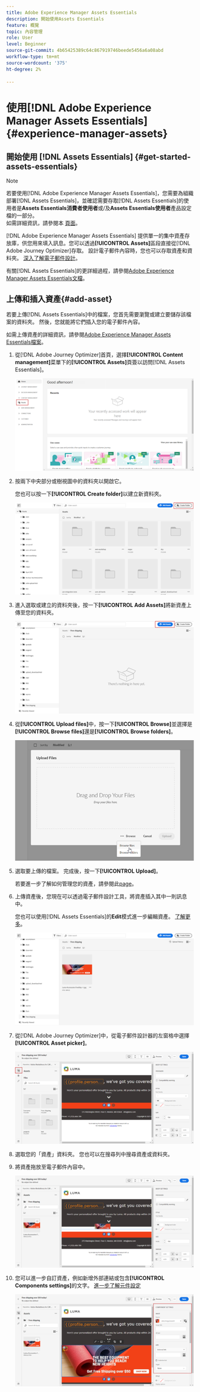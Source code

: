 ```yaml
---
title: Adobe Experience Manager Assets Essentials
description: 開始使用Assets Essentials
feature: 概覽
topic: 內容管理
role: User
level: Beginner
source-git-commit: 4b65425389c64c867919746beede5456a6a08abd
workflow-type: tm+mt
source-wordcount: '375'
ht-degree: 2%

---
```


# 使用[!DNL Adobe Experience Manager Assets Essentials] {#experience-manager-assets}

## 開始使用 [!DNL Assets Essentials] {#get-started-assets-essentials}

>[!NOTE]
>
> 若要使用[!DNL Adobe Experience Manager Assets Essentials]，您需要為組織部署[!DNL Assets Essentials]，並確認需要存取[!DNL Assets Essentials]的使用者是&#x200B;**Assets Essentials消費者使用者**&#x200B;或/及&#x200B;**Assets Essentials使用者**&#x200B;產品設定檔的一部分。 <br> 如需詳細資訊，請參閱本 [頁面](https://experienceleague.adobe.com/docs/experience-manager-assets-essentials/help/deploy-administer.html)。

[!DNL Adobe Experience Manager Assets Essentials] 提供單一的集中資產存放庫，供您用來填入訊息。您可以透過&#x200B;**[!UICONTROL Assets]**&#x200B;區段直接從[!DNL Adobe Journey Optimizer]存取。 設計電子郵件內容時，您也可以存取資產和資料夾。 [深入了解電子郵件設計](design-emails.md)。

有關[!DNL Assets Essentials]的更詳細過程，請參閱[Adobe Experience Manager Assets Essentials文檔](https://experienceleague.adobe.com/docs/experience-manager-assets-essentials/help/introduction.html)。

## 上傳和插入資產{#add-asset}

若要上傳[!DNL Assets Essentials]中的檔案，您首先需要瀏覽或建立要儲存該檔案的資料夾。 然後，您就能將它們插入您的電子郵件內容。

如需上傳資產的詳細資訊，請參閱[Adobe Experience Manager Assets Essentials檔案](https://experienceleague.adobe.com/docs/experience-manager-assets-essentials/help/add-delete.html)。

1. 從[!DNL Adobe Journey Optimizer]首頁，選擇&#x200B;**[!UICONTROL Content management]**&#x200B;菜單下的&#x200B;**[!UICONTROL Assets]**&#x200B;頁簽以訪問[!DNL Assets Essentials]。

   ![](assets/media_library_1.png)

1. 按兩下中央部分或樹視圖中的資料夾以開啟它。

   您也可以按一下&#x200B;**[!UICONTROL Create folder]**&#x200B;以建立新資料夾。

   ![](assets/media_library_8.png)

1. 進入選取或建立的資料夾後，按一下&#x200B;**[!UICONTROL Add Assets]**&#x200B;將新資產上傳至您的資料夾。

   ![](assets/media_library_2.png)

1. 從&#x200B;**[!UICONTROL Upload files]**&#x200B;中，按一下&#x200B;**[!UICONTROL Browse]**&#x200B;並選擇是&#x200B;**[!UICONTROL Browse files]**&#x200B;還是&#x200B;**[!UICONTROL Browse folders]**。

   ![](assets/media_library_3.png)

1. 選取要上傳的檔案。 完成後，按一下&#x200B;**[!UICONTROL Upload]**。

   若要進一步了解如何管理您的資產，請參閱此[page](https://experienceleague.adobe.com/docs/experience-manager-assets-essentials/help/manage-organize.html?lang=en)。

1. 上傳資產後，您現在可以透過電子郵件設計工具，將資產插入其中一則訊息中。

   您也可以使用[!DNL Assets Essentials]的&#x200B;**Edit**&#x200B;模式進一步編輯資產。 [了解更多](https://experienceleague.adobe.com/docs/experience-manager-assets-essentials/help/edit-images.html)。

   ![](assets/media_library_12.png)

1. 從[!DNL Adobe Journey Optimizer]中，從電子郵件設計器的左窗格中選擇&#x200B;**[!UICONTROL Asset picker]**。

   ![](assets/media_library_5.png)

1. 選取您的「資產」資料夾。 您也可以在搜尋列中搜尋資產或資料夾。

1. 將資產拖放至電子郵件內容中。

   ![](assets/media_library_6.png)

1. 您可以進一步自訂資產，例如新增外部連結或包含&#x200B;**[!UICONTROL Components settings]**&#x200B;的文字。 [進一步了解元件設定](content-components.md)

   ![](assets/media_library_13.png)

